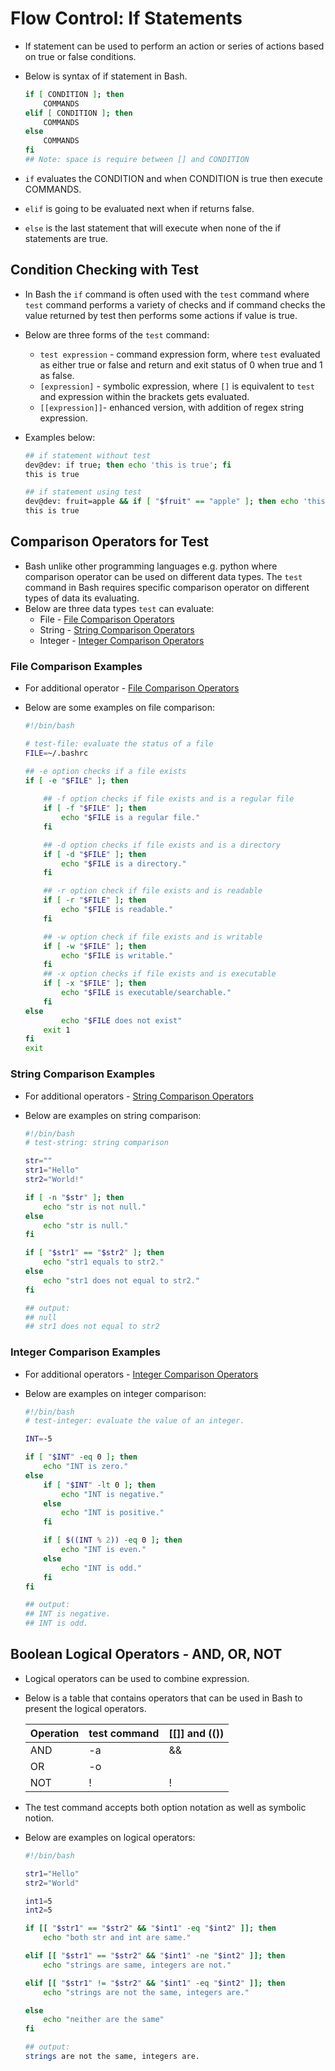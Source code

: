 # Flow Control: If Statements
 - If statement can be used to perform an action or series of actions based on true or false conditions.
 - Below is syntax of if statement in Bash. 

    ``` bash
    if [ CONDITION ]; then
        COMMANDS
    elif [ CONDITION ]; then
        COMMANDS
    else 
        COMMANDS
    fi
    ## Note: space is require between [] and CONDITION
    ```
 - `if` evaluates the CONDITION and when CONDITION is true then execute COMMANDS. 
 - `elif` is going to be evaluated next when if returns false.
 - `else` is the last statement that will execute when none of the if statements are true.

## Condition Checking with Test
 - In Bash the `if` command is often used with the `test` command where `test` command performs a variety of checks and if command checks the value returned by test then performs some actions if value is true.
 - Below are three forms of the `test` command:
    - `test expression` - command expression form, where `test` evaluated as either true or false and return and exit status of 0 when true and 1 as false.
    - `[expression]` - symbolic expression, where `[]` is equivalent to `test` and expression within the brackets gets evaluated. 
    - `[[expression]]`- enhanced version, with addition of regex string expression. 
 - Examples below: 
    
    ```bash
    ## if statement without test
    dev@dev: if true; then echo 'this is true'; fi
    this is true

    ## if statement using test
    dev@dev: fruit=apple && if [ "$fruit" == "apple" ]; then echo 'this is true';fi
    this is true
    ```


 ## Comparison Operators for Test
  - Bash unlike other programming languages e.g. python where comparison operator can be used on different data types. The `test` command in Bash requires specific comparison operator on different types of data its evaluating. 
  - Below are three data types `test` can evaluate:
    - File - [File Comparison Operators](./_Flow%20control:%20If%20Statements%20Examples.md#file-comparison-operators)
    - String - [String Comparison Operators](./_Flow%20control:%20If%20Statements%20Examples.md#string-comparison-operators)
    - Integer - [Integer Comparison Operators](./_Flow%20control:%20If%20Statements%20Examples.md#integer-comparison-operators)

### File Comparison Examples
 - For additional operator - [File Comparison Operators](./_Flow%20control:%20If%20Statements%20Examples.md#file-comparison-operators)
 - Below are some examples on file comparison: 

    ```bash
    #!/bin/bash

    # test-file: evaluate the status of a file
    FILE=~/.bashrc
    
    ## -e option checks if a file exists
    if [ -e "$FILE" ]; then
        
        ## -f option checks if file exists and is a regular file
        if [ -f "$FILE" ]; then
            echo "$FILE is a regular file."
        fi

        ## -d option checks if file exists and is a directory
        if [ -d "$FILE" ]; then
            echo "$FILE is a directory."
        fi

        ## -r option check if file exists and is readable
        if [ -r "$FILE" ]; then
            echo "$FILE is readable."
        fi

        ## -w option check if file exists and is writable 
        if [ -w "$FILE" ]; then
            echo "$FILE is writable."
        fi
        ## -x option checks if file exists and is executable
        if [ -x "$FILE" ]; then
            echo "$FILE is executable/searchable."
        fi
    else
            echo "$FILE does not exist"
        exit 1
    fi
    exit
    ```


### String Comparison Examples
 - For additional operators - [String Comparison Operators](./_Flow%20control:%20If%20Statements%20Examples.md#string-comparison-operators)
 - Below are examples on string comparison:

    ```bash
    #!/bin/bash
    # test-string: string comparison

    str=""
    str1="Hello"
    str2="World!"
    
    if [ -n "$str" ]; then
        echo "str is not null."
    else
        echo "str is null."
    fi

    if [ "$str1" == "$str2" ]; then
        echo "str1 equals to str2." 
    else  
        echo "str1 does not equal to str2."
    fi

    ## output: 
    ## null
    ## str1 does not equal to str2

    ```


### Integer Comparison Examples
 - For additional operators - [Integer Comparison Operators](./_Flow%20control:%20If%20Statements%20Examples.md#integer-comparison-operators)
 - Below are examples on integer comparison:  

    ```bash
    #!/bin/bash
    # test-integer: evaluate the value of an integer.

    INT=-5

    if [ "$INT" -eq 0 ]; then
        echo "INT is zero."
    else
        if [ "$INT" -lt 0 ]; then
            echo "INT is negative."
        else
            echo "INT is positive."
        fi

        if [ $((INT % 2)) -eq 0 ]; then
            echo "INT is even."
        else
            echo "INT is odd."
        fi
    fi

    ## output:
    ## INT is negative.
    ## INT is odd.
    ```

## Boolean Logical Operators - AND, OR, NOT
- Logical operators can be used to combine expression.
- Below is a table that contains operators that can be used in Bash to present the logical operators. 

   |   Operation   |   test command   |   [[]] and (())   |
   | ------------- |  --------------  |   --------------  |
   |  AND          | -a               |    &&             |
   |  OR           | -o               |    ||             |
   |  NOT          | !                |    !              |

- The test command accepts both option notation as well as symbolic notion.
- Below are examples on logical operators:

    ```bash
    #!/bin/bash

    str1="Hello"
    str2="World"

    int1=5
    int2=5

    if [[ "$str1" == "$str2" && "$int1" -eq "$int2" ]]; then
        echo "both str and int are same."

    elif [[ "$str1" == "$str2" && "$int1" -ne "$int2" ]]; then
        echo "strings are same, integers are not."

    elif [[ "$str1" != "$str2" && "$int1" -eq "$int2" ]]; then
        echo "strings are not the same, integers are."

    else
        echo "neither are the same" 
    fi

    ## output:
    strings are not the same, integers are.

    ```